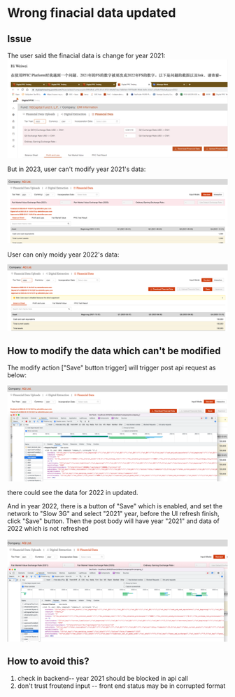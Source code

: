 # Wrong finacial data updated

## Issue

The user said the finacial data is change for year 2021:
![Issue of wrong data](pic/issueofwrongdata.png)

But in 2023, user can't modify year 2021's data:

![data 2021](pic/data2021.png)

User can only moidy year 2022's data:

![data 2022](pic/data2022.png)


## How to modify the data which can't be modified

The modify action ["Save" button trigger] will trigger post api request as below:

![Post data for 2022](pic/postData2022.png)

there could see the data for 2022 in updated.

And in year 2022, there is a button of "Save"  which is enabled, and set the network to "Slow 3G" and select "2021" year, before the UI refresh finish, click "Save" button.
Then the post body will have year "2021" and data of 2022 which is not refreshed 

![Post data for 2021](pic/postData2021.png)

## How to avoid this?

1. check in backend-- year 2021 should be blocked in api call 
2. don't trust froutend input -- front end status may be in corrupted format


